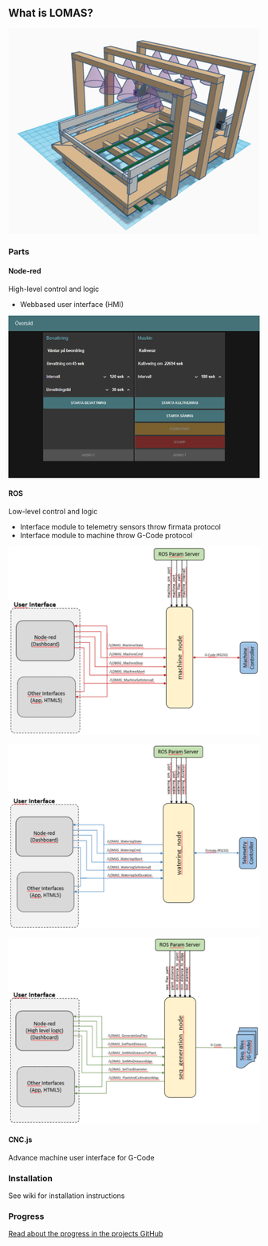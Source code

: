 ## What is LOMAS?
![Prototype](images/Bild1.png)

### Parts
#### Node-red 
High-level control and logic
* Webbased user interface (HMI)

![HMI](images/HMI.PNG)

#### ROS
Low-level control and logic
* Interface module to telemetry sensors throw firmata protocol
* Interface module to machine throw G-Code protocol

![machine_node](images/machine_node.png)

![watering_node](images/watering_node.png)

![seq_generation_node](images/seq_generation_node.png)

#### CNC.js
Advance machine user interface for G-Code

### Installation
See wiki for installation instructions

### Progress

[Read about the progress in the projects GitHub](blog/blog.md)

